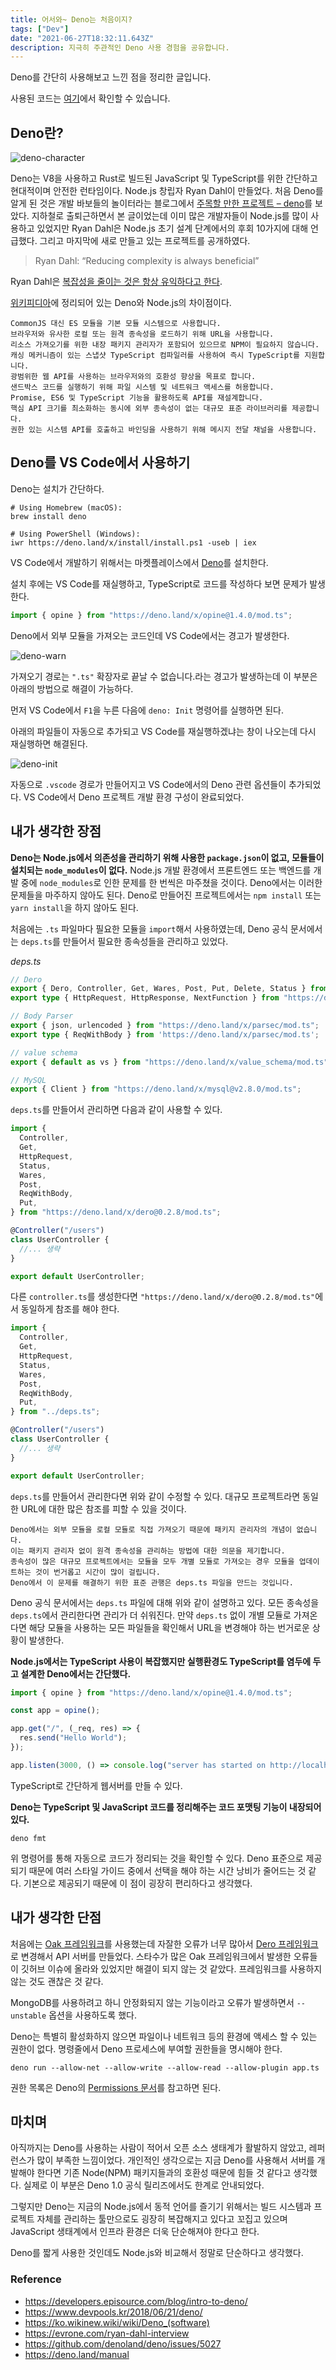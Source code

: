 ```yaml
---
title: 어서와~ Deno는 처음이지?
tags: ["Dev"]
date: "2021-06-27T18:32:11.643Z"
description: 지극히 주관적인 Deno 사용 경험을 공유합니다.
---
```


Deno를 간단히 사용해보고 느낀 점을 정리한 글입니다.

사용된 코드는 [여기](https://github.com/JHyeok/deno-example)에서 확인할 수 있습니다.

## Deno란?

![deno-character](./deno-character.png)

Deno는 V8을 사용하고 Rust로 빌드된 JavaScript 및 TypeScript를 위한 간단하고 현대적이며 안전한 런타임이다. Node.js 창립자 Ryan Dahl이 만들었다. 처음 Deno를 알게 된 것은 개발 바보들의 놀이터라는 블로그에서 [주목할 만한 프로젝트 – deno](https://www.devpools.kr/2018/06/21/deno/)를 보았다. 지하철로 출퇴근하면서 본 글이었는데 이미 많은 개발자들이 Node.js를 많이 사용하고 있었지만 Ryan Dahl은 Node.js 초기 설계 단계에서의 후회 10가지에 대해 언급했다. 그리고 마지막에 새로 만들고 있는 프로젝트를 공개하였다.

> Ryan Dahl: “Reducing complexity is always beneficial”

Ryan Dahl은 [복잡성을 줄이는 것은 항상 유익하다고 한다](https://evrone.com/ryan-dahl-interview).

[위키피디아](https://ko.wikinew.wiki/wiki/Deno_(software))에 정리되어 있는 Deno와 Node.js의 차이점이다.

```
CommonJS 대신 ES 모듈을 기본 모듈 시스템으로 사용합니다.
브라우저와 유사한 로컬 또는 원격 종속성을 로드하기 위해 URL을 사용합니다.
리소스 가져오기를 위한 내장 패키지 관리자가 포함되어 있으므로 NPM이 필요하지 않습니다.
캐싱 메커니즘이 있는 스냅샷 TypeScript 컴파일러를 사용하여 즉시 TypeScript를 지원합니다.
광범위한 웹 API를 사용하는 브라우저와의 호환성 향상을 목표로 합니다.
샌드박스 코드를 실행하기 위해 파일 시스템 및 네트워크 액세스를 허용합니다.
Promise, ES6 및 TypeScript 기능을 활용하도록 API를 재설계합니다.
핵심 API 크기를 최소화하는 동시에 외부 종속성이 없는 대규모 표준 라이브러리를 제공합니다.
권한 있는 시스템 API를 호출하고 바인딩을 사용하기 위해 메시지 전달 채널을 사용합니다.
```

## Deno를 VS Code에서 사용하기

Deno는 설치가 간단하다.

```
# Using Homebrew (macOS):
brew install deno

# Using PowerShell (Windows):
iwr https://deno.land/x/install/install.ps1 -useb | iex
```

VS Code에서 개발하기 위해서는 마켓플레이스에서 [Deno](https://marketplace.visualstudio.com/items?itemName=denoland.vscode-deno)를 설치한다.

설치 후에는 VS Code를 재실행하고, TypeScript로 코드를 작성하다 보면 문제가 발생한다.

```ts
import { opine } from "https://deno.land/x/opine@1.4.0/mod.ts";
```

Deno에서 외부 모듈을 가져오는 코드인데 VS Code에서는 경고가 발생한다.


![deno-warn](./deno-warn.png)

가져오기 경로는 `".ts"` 확장자로 끝날 수 없습니다.라는 경고가 발생하는데 이 부분은 아래의 방법으로 해결이 가능하다.

먼저 VS Code에서 `F1`을 누른 다음에 `deno: Init` 명령어를 실행하면 된다.

아래의 파일들이 자동으로 추가되고 VS Code를 재실행하겠냐는 창이 나오는데 다시 재실행하면 해결된다.

![deno-init](./deno-init.png)

자동으로 `.vscode` 경로가 만들어지고 VS Code에서의 Deno 관련 옵션들이 추가되었다. VS Code에서 Deno 프로젝트 개발 환경 구성이 완료되었다.

## 내가 생각한 장점

**Deno는 Node.js에서 의존성을 관리하기 위해 사용한 `package.json`이 없고, 모듈들이 설치되는 `node_modules`이 없다.** Node.js 개발 환경에서 프론트엔드 또는 백엔드를 개발 중에 `node_modules`로 인한 문제를 한 번씩은 마주쳤을 것이다. Deno에서는 이러한 문제들을 마주하지 않아도 된다. Deno로 만들어진 프로젝트에서는 `npm install` 또는 `yarn install`을 하지 않아도 된다.

처음에는 `.ts` 파일마다 필요한 모듈을 `import`해서 사용하였는데, Deno 공식 문서에서는 `deps.ts`를 만들어서 필요한 종속성들을 관리하고 있었다.

*deps.ts*

```typescript
// Dero
export { Dero, Controller, Get, Wares, Post, Put, Delete, Status } from "https://deno.land/x/dero@0.2.8/mod.ts";
export type { HttpRequest, HttpResponse, NextFunction } from "https://deno.land/x/dero@0.2.8/mod.ts";

// Body Parser
export { json, urlencoded } from "https://deno.land/x/parsec/mod.ts";
export type { ReqWithBody } from 'https://deno.land/x/parsec/mod.ts';

// value schema
export { default as vs } from "https://deno.land/x/value_schema/mod.ts";

// MySQL
export { Client } from "https://deno.land/x/mysql@v2.8.0/mod.ts";
```

`deps.ts`를 만들어서 관리하면 다음과 같이 사용할 수 있다.

```typescript
import { 
  Controller, 
  Get,
  HttpRequest,
  Status,
  Wares,
  Post,
  ReqWithBody,
  Put,
} from "https://deno.land/x/dero@0.2.8/mod.ts";

@Controller("/users")
class UserController {
  //... 생략
}

export default UserController;
```

다른 `controller.ts`를 생성한다면 `"https://deno.land/x/dero@0.2.8/mod.ts"`에서 동일하게 참조를 해야 한다.

```typescript
import { 
  Controller, 
  Get,
  HttpRequest,
  Status,
  Wares,
  Post,
  ReqWithBody,
  Put,
} from "../deps.ts";

@Controller("/users")
class UserController {
  //... 생략
}

export default UserController;
```

`deps.ts`를 만들어서 관리한다면 위와 같이 수정할 수 있다. 대규모 프로젝트라면 동일한 URL에 대한 많은 참조를 피할 수 있을 것이다.

```
Deno에서는 외부 모듈을 로컬 모듈로 직접 가져오기 때문에 패키지 관리자의 개념이 없습니다.
이는 패키지 관리자 없이 원격 종속성을 관리하는 방법에 대한 의문을 제기합니다.
종속성이 많은 대규모 프로젝트에서는 모듈을 모두 개별 모듈로 가져오는 경우 모듈을 업데이트하는 것이 번거롭고 시간이 많이 걸립니다.
Deno에서 이 문제를 해결하기 위한 표준 관행은 deps.ts 파일을 만드는 것입니다.
```

Deno 공식 문서에서는 `deps.ts` 파일에 대해 위와 같이 설명하고 있다. 모든 종속성을 `deps.ts`에서 관리한다면 관리가 더 쉬워진다. 만약 `deps.ts` 없이 개별 모듈로 가져온다면 해당 모듈을 사용하는 모든 파일들을 확인해서 URL을 변경해야 하는 번거로운 상황이 발생한다.

**Node.js에서는 TypeScript 사용이 복잡했지만 실행환경도 TypeScript를 염두에 두고 설계한 Deno에서는 간단했다.**

```typescript
import { opine } from "https://deno.land/x/opine@1.4.0/mod.ts";

const app = opine();

app.get("/", (_req, res) => {
  res.send("Hello World");
});

app.listen(3000, () => console.log("server has started on http://localhost:3000 🚀"));
```

TypeScript로 간단하게 웹서버를 만들 수 있다.

**Deno는 TypeScript 및 JavaScript 코드를 정리해주는 코드 포맷팅 기능이 내장되어 있다.**

```
deno fmt
```

위 명령어를 통해 자동으로 코드가 정리되는 것을 확인할 수 있다. Deno 표준으로 제공되기 때문에 여러 스타일 가이드 중에서 선택을 해야 하는 시간 낭비가 줄어드는 것 같다. 기본으로 제공되기 때문에 이 점이 굉장히 편리하다고 생각했다.

## 내가 생각한 단점

처음에는 [Oak 프레임워크](https://github.com/oakserver/oak)를 사용했는데 자잘한 오류가 너무 많아서 [Dero 프레임워크](https://github.com/herudi/dero)로 변경해서 API 서버를 만들었다. 스타수가 많은 Oak 프레임워크에서 발생한 오류들이 깃허브 이슈에 올라와 있었지만 해결이 되지 않는 것 같았다. 프레임워크를 사용하지 않는 것도 괜찮은 것 같다.

MongoDB를 사용하려고 하니 안정화되지 않는 기능이라고 오류가 발생하면서 `--unstable` 옵션을 사용하도록 했다.

Deno는 특별히 활성화하지 않으면 파일이나 네트워크 등의 환경에 액세스 할 수 있는 권한이 없다. 명령줄에서 Deno 프로세스에 부여할 권한들을 명시해야 한다.

```
deno run --allow-net --allow-write --allow-read --allow-plugin app.ts
```

권한 목록은 Deno의 [Permissions 문서](https://deno.land/manual/getting_started/permissions)를 참고하면 된다.

## 마치며

아직까지는 Deno를 사용하는 사람이 적어서 오픈 소스 생태계가 활발하지 않았고, 레퍼런스가 많이 부족한 느낌이었다. 개인적인 생각으로는 지금 Deno를 사용해서 서버를 개발해야 한다면 기존 Node(NPM) 패키지들과의 호환성 때문에 힘들 것 같다고 생각했다. 실제로 이 부분은 Deno 1.0 공식 릴리즈에서도 한계로 안내되었다.

그렇지만 Deno는 지금의 Node.js에서 동적 언어를 즐기기 위해서는 빌드 시스템과 프로젝트 자체를 관리하는 툴만으로도 굉장히 복잡해지고 있다고 꼬집고 있으며 JavaScript 생태계에서 인프라 환경은 더욱 단순해져야 한다고 한다.

Deno를 짧게 사용한 것인데도 Node.js와 비교해서 정말로 단순하다고 생각했다.

### Reference
- https://developers.episource.com/blog/intro-to-deno/
- https://www.devpools.kr/2018/06/21/deno/
- https://ko.wikinew.wiki/wiki/Deno_(software)
- https://evrone.com/ryan-dahl-interview
- https://github.com/denoland/deno/issues/5027
- https://deno.land/manual